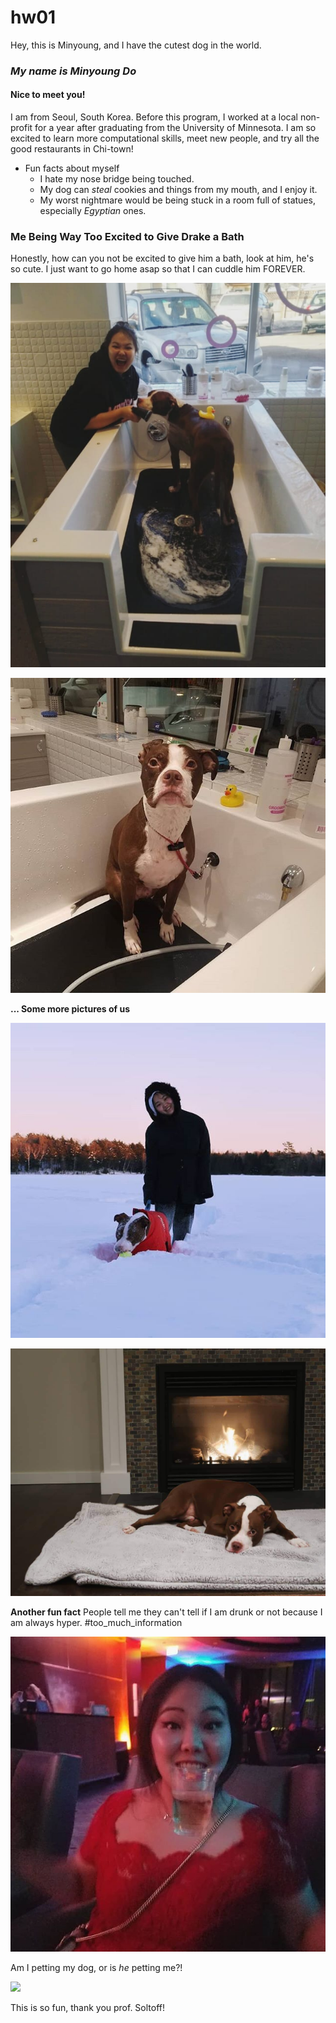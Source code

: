 # hw01

Hey, this is Minyoung, and I have the cutest dog in the world.

### *My name is __Minyoung Do__* 
#### Nice to meet you!


I am from Seoul, South Korea. Before this program, I worked at a local non-profit for a year after graduating from the University of Minnesota. I am so excited to learn more computational skills, meet new people, and try all the good restaurants in Chi-town!



* Fun facts about myself
  * I hate my nose bridge being touched.
  * My dog can *steal* cookies and things from my mouth, and I enjoy it.
  * My worst nightmare would be being stuck in a room full of statues, especially _Egyptian_ ones.
  
### Me Being Way Too Excited to Give Drake a Bath

Honestly, how can you not be excited to give him a bath, look at him, he's so cute. I just want to go home asap so that I can cuddle him FOREVER.
  
![Me and My Son](PIC.jpg)

![123](bath.jpg)

__... Some more pictures of us__

![Me and My Son](snow.jpg)

![12](cutie.jpg)

__Another fun fact__ People tell me they can't tell if I am drunk or not because I am always hyper. #too_much_information

![1](drunk_me.jpg)


Am I petting my dog, or is *he* petting me?!

![](https://media.giphy.com/media/mOxCUSoRZ7vDq/giphy.gif)

This is so fun, thank you prof. Soltoff!

